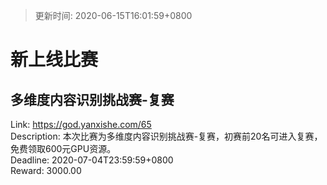 > 更新时间: 2020-06-15T16:01:59+0800 

# 新上线比赛


## 多维度内容识别挑战赛-复赛
Link: https://god.yanxishe.com/65  
Description: 本次比赛为多维度内容识别挑战赛-复赛，初赛前20名可进入复赛，免费领取600元GPU资源。  
Deadline: 2020-07-04T23:59:59+0800  
Reward: 3000.00  

